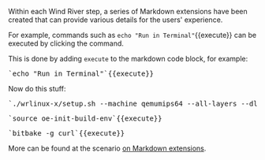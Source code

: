Within each Wind River step, a series of Markdown extensions have been created that can provide various details for the users' experience.

For example, commands such as `echo "Run in Terminal"`{{execute}}
 can be executed by clicking the command.

This is done by adding `execute` to the markdown code block, for example:
<pre>`echo "Run in Terminal"`{{execute}}</pre>

Now do this stuff:
<pre>`./wrlinux-x/setup.sh --machine qemumips64 --all-layers --dl-layers`{{execute}}</pre>
<pre>`source oe-init-build-env`{{execute}}</pre>
<pre>`bitbake -g curl`{{execute}}</pre>

More can be found at the scenario [on Markdown extensions](https://katacoda.com/scenario-examples/markdown-extensions).
